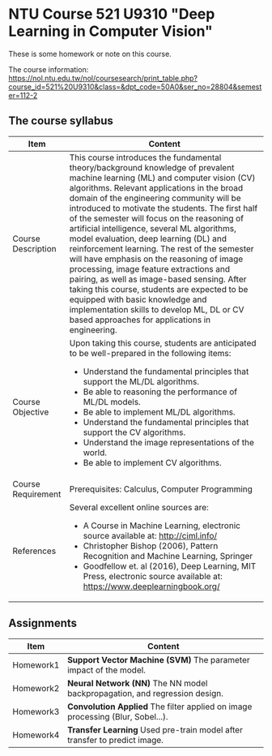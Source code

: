 # NTU Course 521 U9310 "Deep Learning in Computer Vision"

These is some homework or note on this course. 

The course information:
https://nol.ntu.edu.tw/nol/coursesearch/print_table.php?course_id=521%20U9310&class=&dpt_code=50A0&ser_no=28804&semester=112-2

## The course syllabus
|         Item         |                      Content                       |
|----------------------|----------------------------------------------------|
|  Course Description  |This course introduces the fundamental theory/background knowledge of prevalent machine learning (ML) and computer vision (CV) algorithms. Relevant applications in the broad domain of the engineering community will be introduced to motivate the students. The first half of the semester will focus on the reasoning of artificial intelligence, several ML algorithms, model evaluation, deep learning (DL) and reinforcement learning. The rest of the semester will have emphasis on the reasoning of image processing, image feature extractions and pairing, as well as image-based sensing. After taking this course, students are expected to be equipped with basic knowledge and implementation skills to develop ML, DL or CV based approaches for applications in engineering.|
|   Course Objective   |Upon taking this course, students are anticipated to be well-prepared in the following items:<ul><li>Understand the fundamental principles that support the ML/DL algorithms.</li><li>Be able to reasoning the performance of ML/DL models.</li><li>Be able to implement ML/DL algorithms.</li><li>Understand the fundamental principles that support the CV algorithms.</li><li>Understand the image representations of the world.</li><li>Be able to implement CV algorithms.</li></ul>|
|  Course Requirement  |  	Prerequisites: Calculus, Computer Programming   |
|      References      |Several excellent online sources are: <ul><li>A Course in Machine Learning, electronic source available at: http://ciml.info/</li><li>Christopher Bishop (2006), Pattern Recognition and Machine Learning, Springer</li><li>Goodfellow et. al (2016), Deep Learning, MIT Press, electronic source available at: https://www.deeplearningbook.org/</li></ul>|

## Assignments
|    Item    |    Content                                                                           |
|------------|--------------------------------------------------------------------------------------|
|  Homework1 | __**Support Vector Machine (SVM)**__ The parameter impact of the model.              |
|  Homework2 | __**Neural Network (NN)**__ The NN model backpropagation, and regression design.     |
|  Homework3 | __**Convolution Applied**__ The filter applied on image processing (Blur, Sobel...). |
|  Homework4 | __**Transfer Learning**__ Used pre-train model after transfer to predict image.      |
